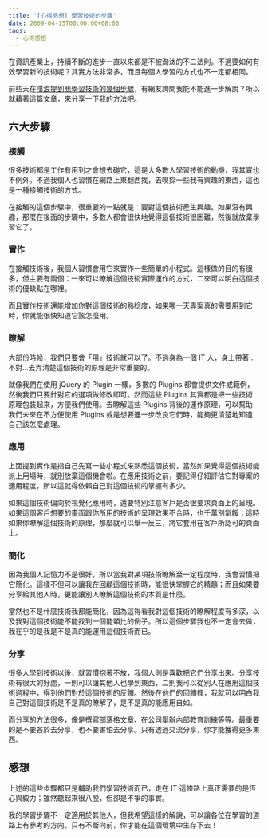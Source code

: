 ```yaml
---
title: '[心得感想] 學習技術的步驟'
date: 2009-04-15T00:00:00+08:00
tags:
  - 心得感想
---
```


在資訊產業上，持續不斷的進步一直以來都是不被淘汰的不二法則。不過要如何有效學習新的技術呢？其實方法非常多，而且每個人學習的方式也不一定都相同。

前些天在[噗浪提到我學習技術的幾個步驟](http://www.plurk.com/p/nim7c)，有網友詢問我能不能進一步解說？所以就藉著這篇文章，來分享一下我的方法吧。

<!-- more -->

## 六大步驟

### 接觸

很多技術都是工作有用到才會想去碰它，這是大多數人學習技術的動機，我其實也不例外。不過我個人也習慣在網路上東翻西找，去嗅探一些我有興趣的東西，這也是一種接觸技術的方式。

在接觸的這個步驟中，很重要的一點就是：要對這個技術產生興趣。如果沒有興趣，那麼在後面的步驟中，多數人都會很快地覺得這個技術很困難，然後就放棄學習它了。

### 實作

在接觸技術後，我個人習慣會用它來實作一些簡單的小程式。這樣做的目的有很多，但主要有兩個：一來可以瞭解這個技術實際運作的方式，二來可以明白這個技術的優缺點在哪裡。

而且實作技術還能增加你對這個技術的熟稔度，如果哪一天專案真的需要用到它時，你就能很快知道它該怎麼用。

### 瞭解

大部份時候，我們只要會「用」技術就可以了。不過身為一個 IT 人，身上帶著...不對...去弄清楚這個技術的原理是非常重要的。

就像我們在使用 jQuery 的 Plugin 一樣，多數的 Plugins 都會提供文件或範例，然後我們只要針對它的選項做修改即可。然而這些 Plugins 其實都是把一些技術原理包裝起來，方便我們使用。去瞭解這些 Plugins 背後的運作原理，可以幫助我們未來在不方便使用 Plugins 或是想要進一步改良它們時，能夠更清楚地知道自己該怎麼處理。

### 應用

上面提到實作是指自己先寫一些小程式來熟悉這個技術，當然如果覺得這個技術能派上用場時，就別放棄這個機會啦。在應用技術之前，要記得仔細評估它對專案的適用程度，所以這就得依賴自己對這個技術的掌握有多少。

如果這個技術偏向於視覺化應用時，還要特別注意客戶是否很要求頁面上的呈現。如果這個客戶想要的畫面跟你所用的技術的呈現效果不合時，也千萬別氣餒；這時如果你瞭解這個技術的原理，那麼就可以舉一反三，將它套用在客戶所認可的頁面上。

### 簡化

因為我個人記憶力不是很好，所以當我對某項技術瞭解至一定程度時，我會習慣把它簡化。這樣不但可以讓我在回顧這個技術時，能很快掌握它的精髓；而且如果要分享給其他人時，更能讓別人瞭解這個技術的本質是什麼。

當然也不是什麼技術我都能簡化，因為這得看我對這個技術的瞭解程度有多深，以及我對這個技術能不能找到一個能類比的例子。所以這個步驟我也不一定會去做，我在乎的是我是不是真的能運用這個技術而已。

### 分享

很多人學到技術以後，就習慣抱著不放，我個人則是喜歡把它們分享出來。分享技術有很大的好處，一則可以讓其他人也學到東西，二則我可以從別人在應用這個技術過程中，得到他們對於這個技術的反饋。然後在他們的回饋裡，我就可以明白我自己對這個技術是不是真的瞭解了，是不是真的能應用自如。

而分享的方法很多，像是撰寫部落格文章、在公司舉辦內部教育訓練等等。最重要的是不要吝於去分享，也不要害怕去分享。只有透過交流分享，你才能獲得更多東西。

## 感想

上述的這些步驟都只是輔助我們學習技術而已，走在 IT 這條路上真正需要的是恆心與毅力；雖然聽起來很八股，但卻是不爭的事實。

我的學習步驟不一定適用於其他人，但我希望這樣的解說，可以讓各位在學習的道路上有參考的方向。只有不斷向前，你才能在這個環境中生存下去！
